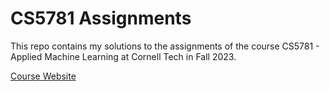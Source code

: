 # CS5781 Assignments

This repo contains my solutions to the assignments of the course CS5781 - Applied Machine Learning at Cornell Tech in Fall 2023.

[Course Website](https://kuleshov-group.github.io/aml-website/)
